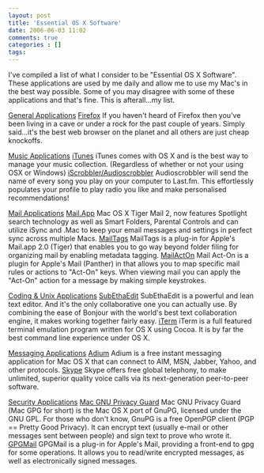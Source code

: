 ```yaml
---
layout: post
title: 'Essential OS X Software'
date: 2006-06-03 11:02
comments: true
categories : []
tags:
---
```

I've compiled a list of what I consider to be "Essential OS X Software". These applications are used by me daily and allow me to use my Mac's in the best way possible. Some of you may disagree with some of these applications and that's fine. This is afterall...my list.

<u>General Applications</u>
<a href="http://www.mozilla.com/firefox/">Firefox</a>
If you haven't heard of Firefox then you've been living in a cave or under a rock for the past couple of years. Simply said...it's the best web browser on the planet and all others are just cheap knockoffs.

<u>Music Applications</u>
<a href="http://www.apple.com/itunes/">iTunes</a>
iTunes comes with OS X and is the best way to manage your music collection. (Regardless of whether or not your using OSX or Windows)
<a href="http://www.last.fm/downloads.php">iScrobbler/Audioscrobbler</a>
Audioscrobbler will send the name of every song you play on your computer to Last.fm. This effortlessly populates your profile to play radio you like and make personalised recommendations!

<u>Mail Applications</u>
<a href="http://www.apple.com/macosx/features/mail/">Mail.App</a>
Mac OS X Tiger Mail 2, now features Spotlight search technology as well as Smart Folders, Parental Controls and can utilize iSync and .Mac to keep your email messages and settings in perfect sync across multiple Macs.
<a href="http://www.indev.ca/MailTags.html">MailTags</a>
MailTags is a plug-in for Apple's Mail.app 2.0 (Tiger) that enables you to go way beyond folder filing for organizing mail by enabling metadata tagging.
<a href="http://www.indev.ca/MailActOn.html">MailActOn</a>
Mail Act-On is a plugin for Apple's Mail (Panther) in that allows you to map specific mail rules or actions to "Act-On" keys. When viewing mail you can apply the "Act-On" action for a message by making simple keystrokes.

<u>Coding & Unix Applications</u>
<a href="http://www.codingmonkeys.de/subethaedit/">SubEthaEdit</a>
SubEthaEdit is a powerful and lean text editor. And it's the only collaborative one you can actually use. By combining the ease of Bonjour with the world's best text collaboration engine, it makes working together fairly easy.
<a href="http://iterm.sourceforge.net/">iTerm</a>
iTerm is a full featured terminal emulation program written for OS X using Cocoa. It is by far the best command line experience under OS X.

<u>Messaging Applications</u>
<a href="http://www.adiumx.com/">Adium</a>
Adium is a free instant messaging application for Mac OS X that can connect to AIM, MSN, Jabber, Yahoo, and other protocols.
<a href="http://www.skype.com/">Skype</a>
Skype offers free global telephony, to make unlimited, superior quality voice calls via its next-generation peer-to-peer software.

<u>Security Applications</u>
<a href="http://macgpg.sourceforge.net/">Mac GNU Privacy Guard</a>
Mac GNU Privacy Guard (Mac GPG for short) is the Mac OS X port of GnuPG, licensed under the GNU GPL. For those who don't know, GnuPG is a free OpenPGP client (PGP == Pretty Good Privacy). It can encrypt text (usually e-mail or other messages sent between people) and sign text to prove who wrote it.
<a href="http://www.sente.ch/software/GPGMail/English.lproj/GPGMail.html">GPGMail</a>
GPGMail is a plug-in for Apple's Mail, providing a front-end to gpg for some operations. It allows you to read/write encrypted messages, as well as electronically signed messages.

